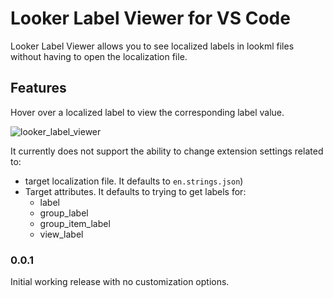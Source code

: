 # Looker Label Viewer for VS Code

Looker Label Viewer allows you to see localized labels in lookml files without having to open the localization file.

## Features

Hover over a localized label to view the corresponding label value.

![looker_label_viewer](https://github.com/alhankeser/looker-label-viewer/assets/15135669/4703d3a0-99ff-407a-b472-7fa481a903dc)

It currently does not support the ability to change extension settings related to:
- target localization file. It defaults to `en.strings.json`)
- Target attributes. It defaults to trying to get labels for:
  - label
  - group_label
  - group_item_label
  - view_label

### 0.0.1

Initial working release with no customization options.

